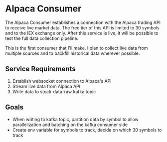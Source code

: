 # Alpaca Consumer
The Alpaca Consumer establishes a connection with the Alpaca trading API to receive live market data. The free tier of this API is limited to 30 symbols and to the IEX exchange only. After this service is live, it will be possible to test the full data collection pipeline.

This is the first consumer that I'll make. I plan to collect live data from multiple sources and to backfill historical data wherever possible.

## Service Requirements
1. Establish websocket connection to Alpaca's API
2. Stream live data from Alpaca API
3. Write data to stock-data-raw kafka topic

## Goals
* When writing to kafka topic, partition data by symbol to allow parallelization and batching on the kafka consumer side
* Create env variable for symbols to track, decide on which 30 symbols to track